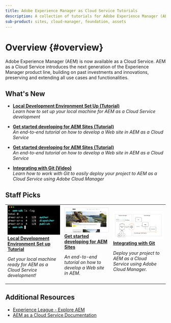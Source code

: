 ```yaml
---
title: Adobe Experience Manager as Cloud Service Tutorials
description: A collection of tutorials for Adobe Experience Manager (AEM) as a Cloud Service
sub-product: sites, cloud-manager, foundation, assets
---
```


# Overview {#overview}

Adobe Experience Manager (AEM) is now available as a Cloud Service. AEM as a Cloud Service introduces the next generation of the Experience Manager product line, building on past investments and innovations, preserving and extending all use cases and functionalities.

## What's New

* **[Local Development Environment Set Up (Tutorial)](./local-development-environment/overview.md)**
    <br>
    *Learn how to set up your local machine for AEM as a Cloud Service development*

* **[Get started developing for AEM Sites (Tutorial)](https://docs.adobe.com/content/help/en/experience-manager-learn/getting-started-wknd-tutorial-develop/overview.html)**
    <br>
    *An end-to-end tutorial on how to develop a Web site in AEM as a Cloud Service*

* **[Get started developing for AEM Sites (Tutorial)](https://docs.adobe.com/content/help/en/experience-manager-learn/getting-started-wknd-tutorial-develop/overview.html)**
    <br>
    *An end-to-end tutorial on how to develop a Web site in AEM as a Cloud Service*

* **[Integrating with Git (Video)](https://docs.adobe.com/content/help/en/experience-manager-cloud-manager/using/managing-code/setup-cloud-manager-git-integration.html)**
    <br>
    *Learn how to work with Git to easily deploy your project to AEM as a Cloud Service using Adobe Cloud Manager*

## Staff Picks

<table>
   <td>
      <a href="./local-development-environment/overview.md">
      <img alt="Local Development Environment Set up Tutorial" src="./assets/overview/staff-pick__local-development-environment-set-up.png"/>
      </a>
      <div>
         <a href="./local-development-environment/overview.md">
         <strong>Local Development Environment Set up Tutorial</strong>
         </a>
      </div>
      <p>
         <em>Get your local machine ready for AEM as a Cloud Service development!</em>
      <p>
   </td>
   <td>
      <a href="https://docs.adobe.com/content/help/en/experience-manager-learn/getting-started-wknd-tutorial-develop/overview.html">
      <img alt="Getting started with AEM Sites development for AEM as a Cloud Service" src="./assets/overview/staff_pick__aem-sites-development-tutorial.png"/>
      </a>
      <div>
         <a href="https://docs.adobe.com/content/help/en/experience-manager-learn/getting-started-wknd-tutorial-develop/overview.html">
         <strong>Get started developing for AEM Sites</strong>
         </a>
      </div>
      <p>
         <em>An end-to-end tutorial on how to develop a Web site in AEM.</em>
      <p>
   </td>
   <td>
      <a href="https://docs.adobe.com/content/help/en/experience-manager-cloud-manager/using/managing-code/setup-cloud-manager-git-integration.html">
      <img alt="Integrating with Git" src="./assets/overview/staff_pick__integrating-with-git-video.png"/>
      </a>
      <div>
         <a href="https://docs.adobe.com/content/help/en/experience-manager-cloud-manager/using/managing-code/setup-cloud-manager-git-integration.html">
         <strong>Integrating with Git</strong>
         </a>
      </div>
      <p>
         <em>Deploy your project to AEM as a Cloud Service using Adobe Cloud Manager.</em>
      <p>
   </td>
</table>

## Additional Resources

* [Experience League - Explore AEM](https://experienceleague.adobe.com/#recommended/solutions/experience-manager)
* [AEM as a Cloud Service Documentation](https://docs.adobe.com/content/help/en/experience-manager-cloud-service-prerelease/using/overview/introduction.html)

